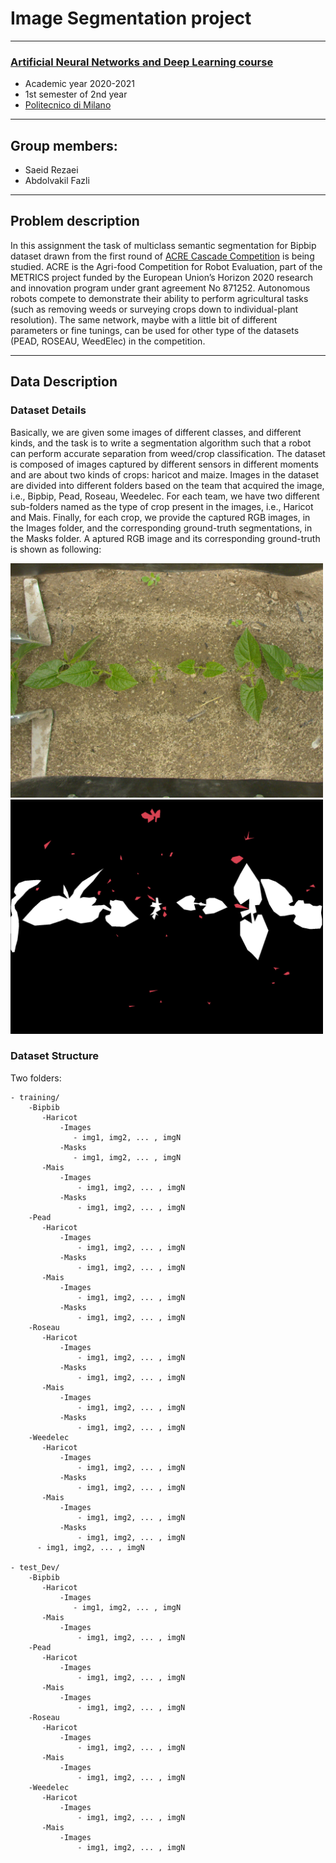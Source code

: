 # Image Segmentation project
________________________
### [Artificial Neural Networks and Deep Learning course](http://chrome.ws.dei.polimi.it/index.php?title=Artificial_Neural_Networks_and_Deep_Learning)
- Academic year 2020-2021
- 1st semester of 2nd year
- [Politecnico di Milano](https://www.polimi.it/)

________________________
 Group members:
 -
 - Saeid Rezaei
 - Abdolvakil Fazli


________________________
## Problem description
In this assignment the task of multiclass semantic segmentation for Bipbip dataset drawn from the first round of [ACRE Cascade Competition](https://competitions.codalab.org/competitions/27176) is being studied. ACRE is the Agri-food Competition for Robot Evaluation, part of the METRICS project funded by the European Union’s Horizon 2020 research and innovation program under grant agreement No 871252. Autonomous robots compete to demonstrate their ability to perform agricultural tasks (such as removing weeds or surveying crops down to individual-plant resolution).  The same network, maybe with a little bit of different parameters or fine tunings, can be used for other type of the datasets (PEAD, ROSEAU, WeedElec) in the competition.

________________________
## Data Description

### Dataset Details
Basically, we are given some images of different classes, and different kinds, and the task is to write a segmentation algorithm such that a robot can perform accurate separation from weed/crop classification. The dataset is composed of images captured by different sensors in different moments and are about two kinds of crops: haricot and maize. Images in the dataset are divided into different folders based on the team that acquired the image, i.e., Bipbip, Pead, Roseau, Weedelec. For each team, we have two different sub-folders named as the type of crop present in the images, i.e., Haricot and Mais. Finally, for each crop, we provide the captured RGB images, in the Images folder, and the corresponding ground-truth segmentations, in the Masks folder. A aptured RGB image and its corresponding ground-truth is shown as following:
 <p float="left">
  <img src="Bipbip_haricot_im_00321.jpg" width="500" />
  <img src="Bipbip_haricot_im_00321.png" width=500 /> 
</p>

### Dataset Structure
Two folders:
```
- training/
    -Bipbib
       -Haricot
           -Images
              - img1, img2, ... , imgN
           -Masks
              - img1, img2, ... , imgN
       -Mais
           -Images
               - img1, img2, ... , imgN
           -Masks
               - img1, img2, ... , imgN
    -Pead
       -Haricot
           -Images
               - img1, img2, ... , imgN
           -Masks
               - img1, img2, ... , imgN
       -Mais
           -Images
               - img1, img2, ... , imgN
           -Masks
               - img1, img2, ... , imgN
    -Roseau
       -Haricot
           -Images
               - img1, img2, ... , imgN
           -Masks
               - img1, img2, ... , imgN
       -Mais
           -Images
               - img1, img2, ... , imgN
           -Masks
               - img1, img2, ... , imgN
    -Weedelec
       -Haricot
           -Images
               - img1, img2, ... , imgN
           -Masks
               - img1, img2, ... , imgN
       -Mais
           -Images
               - img1, img2, ... , imgN
           -Masks
               - img1, img2, ... , imgN
      - img1, img2, ... , imgN
    
- test_Dev/
    -Bipbib
       -Haricot
           -Images
              - img1, img2, ... , imgN
       -Mais
           -Images
               - img1, img2, ... , imgN
    -Pead
       -Haricot
           -Images
               - img1, img2, ... , imgN
       -Mais
           -Images
               - img1, img2, ... , imgN
    -Roseau
       -Haricot
           -Images
               - img1, img2, ... , imgN
       -Mais
           -Images
               - img1, img2, ... , imgN
    -Weedelec
       -Haricot
           -Images
               - img1, img2, ... , imgN
       -Mais
           -Images
               - img1, img2, ... , imgN

```
